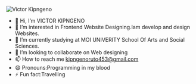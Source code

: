 ![Victor Kipngeno ](https://github.com/Vick8715/VICTOR-KIPNGENO/assets/157721948/6ac04182-27f8-417a-b29b-6709a374b0b7)
- 👋 Hi, I’m VICTOR KIPNGENO
- 👀 I’m interested in Frontend Website Designing.Iam develop and design Websites.
- 🌱 I’m currently studying at MOI UNIVERITY  School Of Arts and Social Sciences.
- 💞️ I’m looking to collaborate on Web designing 
- 📫 How to reach me kipngenoruto453@gmail.com
- 😄 Pronouns:Programming in my blood
- ⚡ Fun fact:Travelling

<!---
Vick8715/Vick8715 is a ✨ special ✨ repository because its `README.md` (this file) appears on your GitHub profile.
You can click the Preview link to take a look at your changes.
--->
